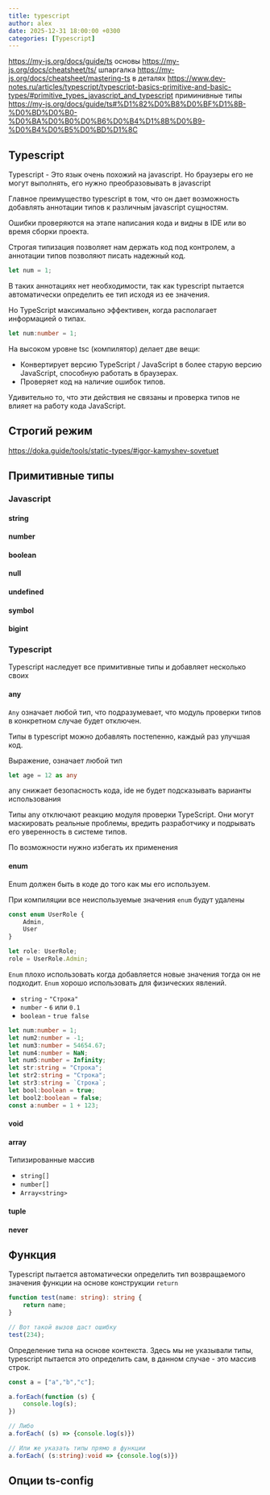 ```yaml
---
title: typescript
author: alex
date: 2025-12-31 18:00:00 +0300
categories: [Typescript]
---
```


https://my-js.org/docs/guide/ts основы
https://my-js.org/docs/cheatsheet/ts/ шпаргалка
https://my-js.org/docs/cheatsheet/mastering-ts в деталях
https://www.dev-notes.ru/articles/typescript/typescript-basics-primitive-and-basic-types/#primitive_types_javascript_and_typescript приминивные типы
https://my-js.org/docs/guide/ts#%D1%82%D0%B8%D0%BF%D1%8B-%D0%BD%D0%B0-%D0%BA%D0%B0%D0%B6%D0%B4%D1%8B%D0%B9-%D0%B4%D0%B5%D0%BD%D1%8C

## Typescript

Typescript - Это язык очень похожий на javascript. Но браузеры его не могут выполнять, его нужно преобразовывать в javascript

Главное преимущество typescript в том, что он дает возможность добавлять аннотации типов к различным javascript сущностям.

Ошибки проверяются на этапе написания кода и видны в IDE или во время сборки проекта.

Строгая типизация позволяет нам держать код под контролем, а аннотации типов позволяют писать надежный код.

````typescript
let num = 1;
````

В таких аннотациях нет необходимости, так как typescript пытается автоматически определить ее тип исходя из ее значения.

Но TypeScript максимально эффективен, когда располагает информацией о типах.

````typescript
let num:number = 1;
````

На высоком уровне tsc (компилятор) делает две вещи:

- Конвертирует версию TypeScript / JavaScript в более старую версию JavaScript, способную работать в браузерах.
- Проверяет код на наличие ошибок типов.

Удивительно то, что эти действия не связаны и проверка типов не влияет на работу кода JavaScript.

## Строгий режим

https://doka.guide/tools/static-types/#igor-kamyshev-sovetuet

## Примитивные типы

### Javascript

#### string
#### number
#### boolean
#### null
#### undefined
#### symbol
#### bigint

### Typescript

Typescript наследует все примитивные типы и добавляет несколько своих

#### any

`Any` означает любой тип, что подразумевает, что модуль проверки типов в конкретном случае будет отключен.

Типы в typescript можно добавлять постепенно, каждый раз улучшая код.

Выражение, означает любой тип

````typescript
let age = 12 as any
````

any снижает безопасность кода, ide не будет подсказывать варианты использования

Типы any отключают реакцию модуля проверки TypeScript.
Они могут маскировать реальные проблемы, вредить разработчику и подрывать его уверенность в системе типов.

По возможности нужно избегать их применения

#### enum

Enum должен быть в коде до того как мы его используем.

При компиляции все неиспользуемые значения `enum` будут удалены

````typescript
const enum UserRole {
    Admin,
    User
}

let role: UserRole;
role = UserRole.Admin;
````

`Enum` плохо использовать когда добавляется новые значения тогда он не подходит.
`Enum` хорошо использовать для физических явлений.

- `string` - `"Строка"`
- `number` - `6` или `0.1`
- `boolean` - `true false`

````typescript
let num:number = 1;
let num2:number = -1;
let num3:number = 54654.67;
let num4:number = NaN;
let num5:number = Infinity;
let str:string = "Строка";
let str2:string = "Строка";
let str3:string = `Строка`;
let bool:boolean = true;
let bool2:boolean = false;
const a:number = 1 + 123;
````
#### void
#### array

Типизированные массив

- `string[]`
- `number[]`
- `Array<string>`
#### tuple
#### never

## Функция

Typescript пытается автоматически определить тип возвращаемого значения функции на основе конструкции `return`

```typescript
function test(name: string): string {
    return name;
}

// Вот такой вызов даст ошибку
test(234);
```
 
Определение типа на основе контекста. Здесь мы не указывали типы, typescript пытается это определить сам,
в данном случае - это массив строк.

````typescript
const a = ["a","b","c"];

a.forEach(function (s) {
    console.log(s);
})

// Либо
a.forEach( (s) => {console.log(s)})

// Или же указать типы прямо в функции
a.forEach( (s:string):void => {console.log(s)})
````


## Опции ts-config
